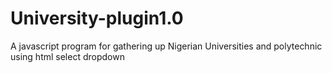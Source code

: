 # University-plugin1.0
A javascript program for gathering up Nigerian Universities and polytechnic using html select dropdown
